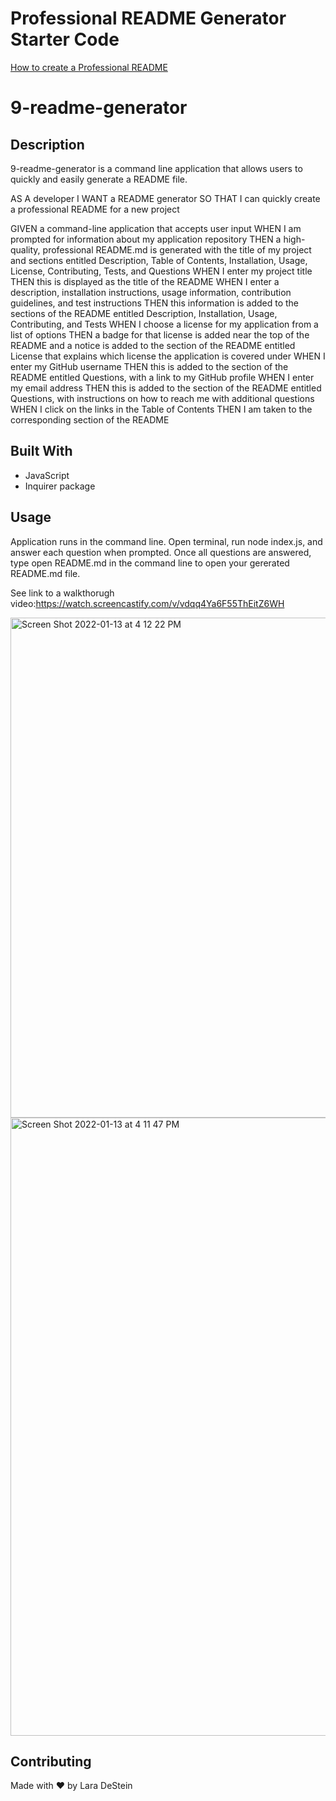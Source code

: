 # Professional README Generator Starter Code

[How to create a Professional README](./readme-guide.md)

# 9-readme-generator

## Description

9-readme-generator is a command line application that allows users to quickly and easily generate a README file.

AS A developer
I WANT a README generator
SO THAT I can quickly create a professional README for a new project

GIVEN a command-line application that accepts user input
WHEN I am prompted for information about my application repository
THEN a high-quality, professional README.md is generated with the title of my project and sections entitled Description, Table of Contents, Installation, Usage, License, Contributing, Tests, and Questions
WHEN I enter my project title
THEN this is displayed as the title of the README
WHEN I enter a description, installation instructions, usage information, contribution guidelines, and test instructions
THEN this information is added to the sections of the README entitled Description, Installation, Usage, Contributing, and Tests
WHEN I choose a license for my application from a list of options
THEN a badge for that license is added near the top of the README and a notice is added to the section of the README entitled License that explains which license the application is covered under
WHEN I enter my GitHub username
THEN this is added to the section of the README entitled Questions, with a link to my GitHub profile
WHEN I enter my email address
THEN this is added to the section of the README entitled Questions, with instructions on how to reach me with additional questions
WHEN I click on the links in the Table of Contents
THEN I am taken to the corresponding section of the README

## Built With

* JavaScript
* Inquirer package

## Usage

Application runs in the command line. Open terminal, run node index.js, and answer each question when prompted. Once all questions are answered, type open README.md in the command line to open your gererated README.md file. 

See link to a walkthorugh video:https://watch.screencastify.com/v/vdqq4Ya6F55ThEitZ6WH

<img width="800" alt="Screen Shot 2022-01-13 at 4 12 22 PM" src="https://user-images.githubusercontent.com/88476888/149569912-45ba68fc-bb94-42aa-bcb7-752a6eb3eaed.png">

<img width="989" alt="Screen Shot 2022-01-13 at 4 11 47 PM" src="https://user-images.githubusercontent.com/88476888/149569881-a7e9d1e6-5d26-40e3-b4b7-b8016ab6f2c6.png">


## Contributing
Made with &hearts; by Lara DeStein
